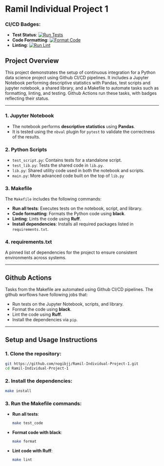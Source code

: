 
# Ramil Individual Project 1

### CI/CD Badges:
- **Test Status**: [![Run Tests](https://github.com/nogibjj/Ramil-Individual-Project-1/actions/workflows/test.yaml/badge.svg)](https://github.com/nogibjj/Ramil-Individual-Project-1/actions/workflows/test.yaml)
- **Code Formatting**: [![Format Code](https://github.com/nogibjj/Ramil-Individual-Project-1/actions/workflows/format_code.yaml/badge.svg)](https://github.com/nogibjj/Ramil-Individual-Project-1/actions/workflows/format_code.yaml)
- **Linting**: [![Run Lint](https://github.com/nogibjj/Ramil-Individual-Project-1/actions/workflows/lint.yaml/badge.svg)](https://github.com/nogibjj/Ramil-Individual-Project-1/actions/workflows/lint.yaml)

## Project Overview
This project demonstrates the setup of continuous integration for a Python data science project using Github CI/CD pipelines. It includes a Jupyter Notebook performing descriptive statistics with Pandas, test scripts and jupyter notebook, a shared library, and a Makefile to automate tasks such as formatting, linting, and testing. Github Actions run these tasks, with badges reflecting their status.

---

### 1. **Jupyter Notebook**
- The notebook performs **descriptive statistics** using **Pandas**.
- It is tested using the `nbval` plugin for `pytest` to validate the correctness of the results.

### 2. **Python Scripts**
- `test_script.py`: Contains tests for a standalone script.
- `test_lib.py`: Tests the shared code in `lib.py`.
- `lib.py`: Shared utility code used in both the notebook and scripts.
- `main.py`: More advanced code built on the top of `lib.py`

### 3. **Makefile**
The `Makefile` includes the following commands:

- **Run all tests**: Executes tests on the notebook, script, and library.
- **Code formatting**: Formats the Python code using **black**.
- **Linting**: Lints the code using **Ruff**.
- **Install dependencies**: Installs all required packages listed in `requirements.txt`.

### 4. **requirements.txt**
A pinned list of dependencies for the project to ensure consistent environments across systems.

---

## Github Actions
Tasks from the Makefile are automated using Github CI/CD pipelines. The github worflows have following jobs that:
- Run tests on the Jupyter Notebook, scripts, and library.
- Format the code using **black**.
- Lint the code using **Ruff**.
- Install the dependencies via `pip`.

---

## Setup and Usage Instructions

### 1. Clone the repository:
```bash
git https://github.com/nogibjj/Ramil-Individual-Project-1.git
cd Ramil-Individual-Project-1
```

### 2. Install the dependencies:
```bash
make install
```

### 3. Run the Makefile commands:
- **Run all tests**:
  ```bash
  make test_code
  ```
- **Format code with black**:
  ```bash
  make format
  ```
- **Lint code with Ruff**:
  ```bash
  make lint
  ```
